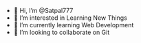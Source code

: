 - 👋 Hi, I’m @Satpal777
- 👀 I’m interested in Learning New Things
- 🌱 I’m currently learning Web Development
- 💞️ I’m looking to collaborate on Git

<!---
Satpal777/Satpal777 is a ✨ special ✨ repository because its `README.md` (this file) appears on your GitHub profile.
You can click the Preview link to take a look at your changes.
--->
